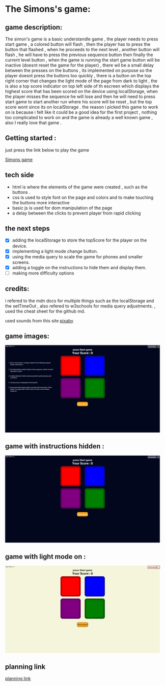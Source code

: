 # The Simons's game:

## game description:

The simon's game is a basic understandle game , the player needs to press start game , a colored button will flash , then the player has to press the button that flashed , when he proceeds to the next level , another button will flash , he will have to press the previous sequence button then finally the current level button , when the game is running the start game button will be inactive (doesnt reset the game for the player) , there wil be a small delay between the presses on the buttons , its implemented on purpose so the player doesnt press the buttons too quickly , there is a button on the top right corner that changes the light mode of the page from dark to light , the is also a top score indicator on top left side of th escreen which displays the highest score that has been scored on the device using localStorage, when the player misses the sequence he will lose and then he will need to press start game to start another run where his score will be reset , but the top score wont since its on localStorage . the reason i picked this game to work on is because i felt like it could be a good idea for the first project , nothing too complicated to work on and the game is already a well known game , also I really love that game .

## Getting started :

just press the link below to play the game

[Simons game](https://mujtabasultan.github.io/Simons-game/)

## tech side

- html is where the elements of the game were created , such as the buttons .
- css is used to style font on the page and colors and to make touching the buttons more interactive
- basic js is used for dom manipulation of the page
- a delay between the clicks to prevent player from rapid clicking

## the next steps

- [x] adding the localStorage to store the topScore for the player on the device.
- [x] implementing a light mode change button.
- [x] using the media query to scale the game for phones and smaller screens.
- [x] adding a toggle on the instructions to hide them and display them.
- [ ] making more difficulty options

## credits:

i refered to the mdn docs for multiple things such as the localStorage and the setTimeOut , also refered to w3schools for media query adjustments. , used the cheat sheet for the github md.

used sounds from this site [pixaby](https://pixabay.com/sound-effects/search/simon-game/)

## game images:

![the game](<./pictures/Screenshot%20(127).png>)

## game with instructions hidden :

![the game](<./pictures/Screenshot%20(128).png>)

## game with light mode on :

![the game](<./pictures/Screenshot%20(129).png>)

## planning link

[planning link](https://github.com/MujtabaSultan/Simons-game/blob/main/planning.md)
